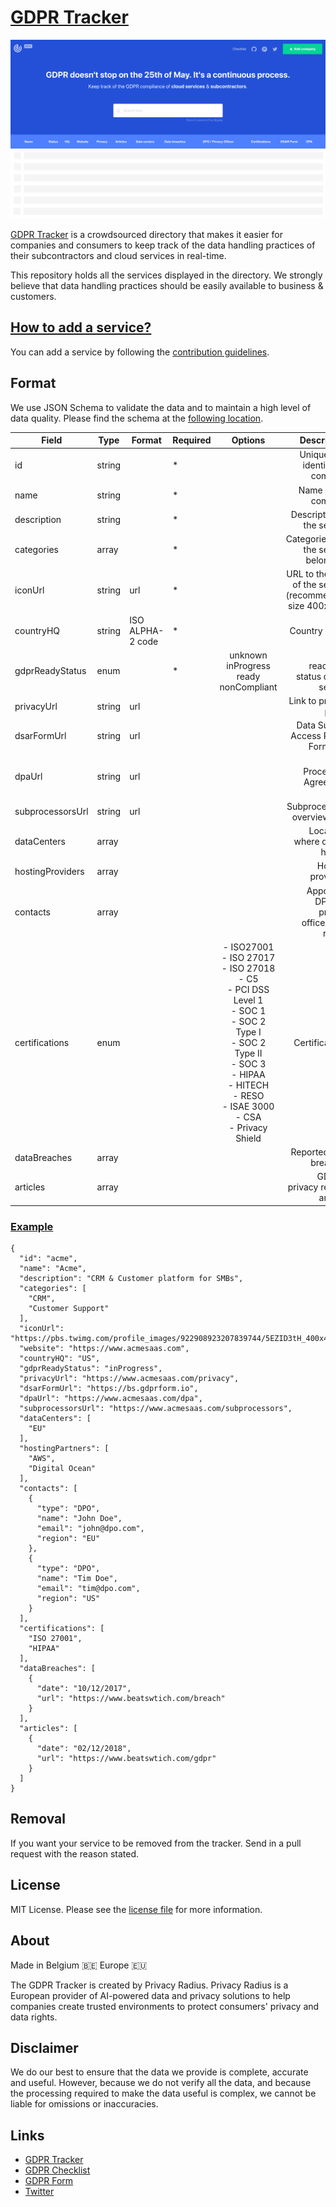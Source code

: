 # [GDPR Tracker](https://www.gdprtracker.io/) 

<img src="https://github.com/privacyradius/gdpr-tracker/blob/master/images/screenshot.png">

[GDPR Tracker](https://www.gdprtracker.io/) is a crowdsourced directory that makes it easier for companies and consumers to keep track of the data handling practices of their subcontractors and cloud services in real-time.

This repository holds all the services displayed in the directory. We strongly believe that data handling practices should be easily available to business & customers. 

## [How to add a service?](https://github.com/privacyradius/gdpr-tracker/blob/master/CONTRIBUTING.md)

You can add a service by following the [contribution guidelines](https://github.com/privacyradius/gdpr-tracker/blob/master/CONTRIBUTING.md).

## Format

We use JSON Schema to validate the data and to maintain a high level of data quality. Please find the schema at the [following location](https://github.com/privacyradius/gdpr-tracker/blob/master/schema.json).

| Field            | Type   | Format           | Required |                                                                                                           Options                                                                                                           |                                               Description |
|------------------|--------|------------------|----------|:---------------------------------------------------------------------------------------------------------------------------------------------------------------------------------------------------------------------------:|----------------------------------------------------------:|
| id               | string |                  | *        |                                                                                                                                                                                                                             |                         Unique id to identify the company |
| name             | string |                  | *        |                                                                                                                                                                                                                             |                                       Name of the company |
| description      | string |                  | *        |                                                                                                                                                                                                                             |                                Description of the service |
| categories       | array  |                  | *        |                                                                                                                                                                                                                             |                    Categories that the service belongs to |
| iconUrl          | string | url              | *        |                                                                                                                                                                                                                             | URL to the icon of the service (recommended size 400x400) |
| countryHQ        | string | ISO ALPHA-2 code | *        |                                                                                                                                                                                                                             |                                             Country of HQ |
| gdprReadyStatus  | enum   |                  | *        |                                                                                      unknown<br> inProgress<br> ready<br> nonCompliant                                                                                      |                     GDPR readiness status of this service |
| privacyUrl       | string | url              |          |                                                                                                                                                                                                                             |                                    Link to privacy policy |
| dsarFormUrl      | string | url              |          |                                                                                                                                                                                                                             |                       Data Subject Access Rights Form URL |
| dpaUrl           | string | url              |          |                                                                                                                                                                                                                             |                             Data Processing Agreement URL |
| subprocessorsUrl | string | url              |          |                                                                                                                                                                                                                             |                                Subprocessors overview URL |
| dataCenters      | array  |                  |          |                                                                                                                                                                                                                             |                            Locations where data is hosted |
| hostingProviders | array  |                  |          |                                                                                                                                                                                                                             |                                         Hosting providers |
| contacts         | array  |                  |          |                                                                                                                                                                                                                             |             Appointed DPOs or privacy officers per region |
| certifications   | enum   |                  |          | - ISO27001<br> - ISO 27017<br> - ISO 27018<br> - C5<br> - PCI DSS Level 1<br> - SOC 1<br> - SOC 2 Type I<br> - SOC 2 Type II<br> - SOC 3<br> - HIPAA<br> - HITECH<br> - RESO<br> - ISAE 3000<br> - CSA<br> - Privacy Shield |                                            Certifications |
| dataBreaches     | array  |                  |          |                                                                                                                                                                                                                             |                                    Reported data breaches |
| articles         | array  |                  |          |                                                                                                                                                                                                                             |                           GDPR & privacy related articles |

### [Example](https://github.com/privacyradius/gdpr-tracker/blob/master/schema.json)

```
{
  "id": "acme",
  "name": "Acme",
  "description": "CRM & Customer platform for SMBs",
  "categories": [
    "CRM", 
    "Customer Support"
  ],
  "iconUrl": "https://pbs.twimg.com/profile_images/922908923207839744/5EZID3tH_400x400.jpg",
  "website": "https://www.acmesaas.com",
  "countryHQ": "US",
  "gdprReadyStatus": "inProgress",
  "privacyUrl": "https://www.acmesaas.com/privacy",
  "dsarFormUrl": "https://bs.gdprform.io",
  "dpaUrl": "https://www.acmesaas.com/dpa",
  "subprocessorsUrl": "https://www.acmesaas.com/subprocessors",
  "dataCenters": [
    "EU"
  ],
  "hostingPartners": [
    "AWS", 
    "Digital Ocean"
  ],
  "contacts": [
    {
      "type": "DPO",
      "name": "John Doe",
      "email": "john@dpo.com",
      "region": "EU"
    }, 
    {
      "type": "DPO",
      "name": "Tim Doe",
      "email": "tim@dpo.com",
      "region": "US"
    }
  ],
  "certifications": [
    "ISO 27001", 
    "HIPAA"
  ],
  "dataBreaches": [
    {
      "date": "10/12/2017",
      "url": "https://www.beatswtich.com/breach"
    }
  ],
  "articles": [
    {
      "date": "02/12/2018",
      "url": "https://www.beatswtich.com/gdpr"
    }
  ]
}
```

## Removal

If you want your service to be removed from the tracker. Send in a pull request with the reason stated.

## License

MIT License. Please see the [license file](https://github.com/privacyradius/gdpr-tracker/blob/master/LICENSE) for more information.

## About

Made in Belgium 🇧🇪 Europe 🇪🇺

The GDPR Tracker is created by Privacy Radius. Privacy Radius is a European provider of AI-powered data and privacy solutions to help companies create trusted environments to protect consumers' privacy and data rights. 

## Disclaimer 

We do our best to ensure that the data we provide is complete, accurate and useful. However, because we do not verify all the data, and because the processing required to make the data useful is complex, we cannot be liable for omissions or inaccuracies.

## Links

* [GDPR Tracker](https://www.gdprtracker.io)
* [GDPR Checklist](https://www.gdprchecklist.io)
* [GDPR Form](https://www.gdprform.io)
* [Twitter](https://twitter.com/privacyradius)
